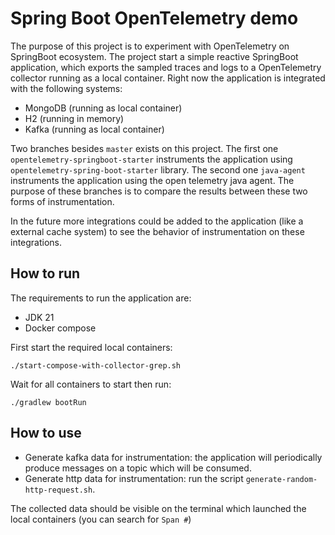 # Spring Boot OpenTelemetry demo

The purpose of this project is to experiment with OpenTelemetry on SpringBoot ecosystem. The project start a simple
reactive SpringBoot application, which exports the sampled traces and logs to a OpenTelemetry collector running as a local
container. Right now the application is integrated with the following systems:

- MongoDB (running as local container)
- H2 (running in memory)
- Kafka (running as local container)

Two branches besides `master` exists on this project. The first one `opentelemetry-springboot-starter` instruments the
application using `opentelemetry-spring-boot-starter` library. The second one `java-agent` instruments the application
using the open telemetry java agent. The purpose of these branches is to compare the results between these two forms
of instrumentation.

In the future more integrations could be added to the application (like a external cache system) to see the behavior of
instrumentation on these integrations.

## How to run

The requirements to run the application are:

- JDK 21
- Docker compose

First start the required local containers:
```
./start-compose-with-collector-grep.sh
```
Wait for all containers to start then run:
```
./gradlew bootRun
```

## How to use

- Generate kafka data for instrumentation: the application will periodically produce messages on a topic which will be
consumed.
- Generate http data for instrumentation: run the script `generate-random-http-request.sh`.

The collected data should be visible on the terminal which launched the local containers (you can search for `Span #`)